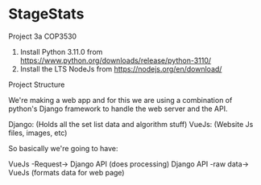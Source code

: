 # StageStats
Project 3a COP3530

1. Install Python 3.11.0 from https://www.python.org/downloads/release/python-3110/
2. Install the LTS NodeJs from https://nodejs.org/en/download/

Project Structure

We're making a web app and for this we are using a combination of python's Django framework to handle the web server and
the API.

Django: (Holds all the set list data and algorithm stuff)
VueJs: (Website Js files, images, etc)

So basically we're going to have:

VueJs -Request-> Django API (does processing)
Django API -raw data-> VueJs (formats data for web page)